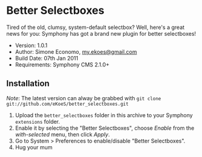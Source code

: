 # Better Selectboxes

Tired of the old, clumsy, system-default selectbox? Well, here's a great news for you: Symphony has got a brand new plugin for better selectboxes!

- Version: 1.0.1
- Author: Simone Economo, my.ekoes@gmail.com
- Build Date: 07th Jan 2011
- Requirements: Symphony CMS 2.1.0+

## Installation

_Note_: The latest version can alway be grabbed with `git clone git://github.com/eKoeS/better_selectboxes.git`

1. Upload the `better_selectboxes` folder in this archive to your Symphony `extensions` folder.
2. Enable it by selecting the "Better Selectboxes", choose _Enable_ from the _with-selected_ menu, then click _Apply_.
3. Go to System > Preferences to enable/disable "Better Selectboxes".
4. Hug your mum
